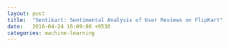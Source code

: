 ```yaml
---
layout: post
title:  "Sentikart: Sentimental Analysis of User Reviews on FlipKart"
date:   2016-04-24 16:09:08 +0530
categories: machine-learning
---
```

<html>
    <head>
	<meta http-equiv="refresh" content="0; url=http://suyashgarg.herokuapp.com/projects/SentiKart">
	<link rel="canonical" href="http://suyashgarg.herokuapp.com/projects/SentiKart" />
    </head>
</html>
